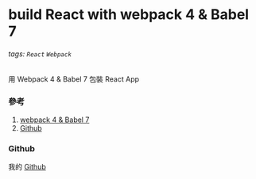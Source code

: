 # build React with webpack 4 & Babel 7
###### tags: `React` `Webpack`

用 Webpack 4 & Babel 7 包裝 React App

### 參考
1. [webpack 4 & Babel 7](https://medium.com/@sethalexander/how-to-build-your-own-react-boilerplate-1a97d09337fd)
2. [Github](https://github.com/itzsaga/react-boilerplate-blog/blob/master/package.json)

### Github
我的 [Github](https://github.com/capeta0507/webpack4_Babel7_React_App)
